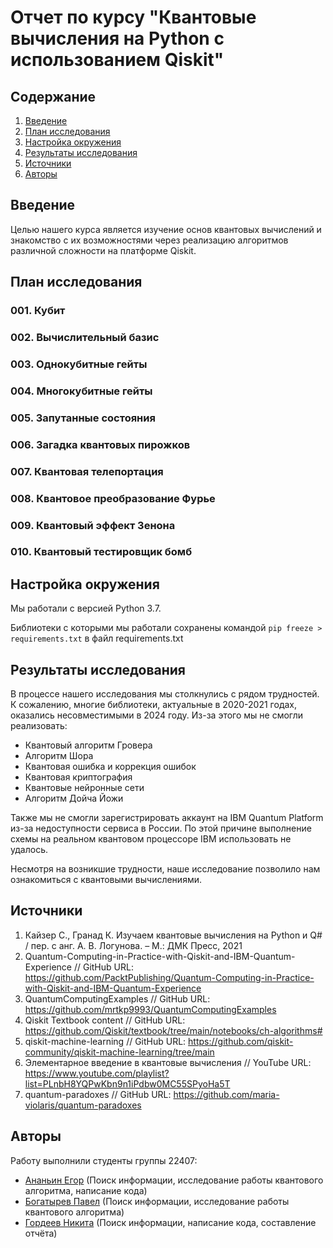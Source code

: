 # Отчет по курсу "Квантовые вычисления на Python с использованием Qiskit"


## Содержание
1. [Введение](#1)
2. [План исследования](#2)
3. [Настройка окружения](#4)
4. [Результаты исследования](#5)
5. [Источники](#6)
6. [Авторы](#7)

## Введение <a name="1"></a>
Целью нашего курса является изучение основ квантовых вычислений и знакомство с их возможностями через реализацию алгоритмов различной сложности на платформе Qiskit. 


## План исследования <a name="2"></a>

### 001. Кубит

### 002. Вычислительный базис 

### 003. Однокубитные гейты

### 004. Многокубитные гейты

### 005. Запутанные состояния

### 006. Загадка квантовых пирожков

### 007. Квантовая телепортация

### 008. Квантовое преобразование Фурье

### 009. Квантовый эффект Зенона

### 010. Квантовый тестировщик бомб


## Настройка окружения <a name="4"></a>

Мы работали с версией Python 3.7.

Библиотеки с которыми мы работали сохранены командой `pip freeze > requirements.txt` в файл requirements.txt

## Результаты исследования <a name="5"></a>

В процессе нашего исследования мы столкнулись с рядом трудностей. К сожалению, многие библиотеки, актуальные в 2020-2021 годах, оказались несовместимыми в 2024 году. Из-за этого мы не смогли реализовать:

- Квантовый алгоритм Гровера
- Алгоритм Шора
- Квантовая ошибка и коррекция ошибок
- Квантовая криптография
- Квантовые нейронные сети
- Алгоритм Дойча Йожи

Также мы не смогли зарегистрировать аккаунт на IBM Quantum Platform из-за недоступности сервиса в России. По этой причине выполнение схемы на реальном квантовом процессоре IBM использовать не удалось.

Несмотря на возникшие трудности, наше исследование позволило нам ознакомиться с квантовыми вычислениями.


## Источники <a name="6"></a>
1. Кайзер С., Гранад К. Изучаем квантовые вычисления на Python и Q# / пер. с анг. А. В. Логунова. – М.: ДМК Пресс, 2021 
2. Quantum-Computing-in-Practice-with-Qiskit-and-IBM-Quantum-Experience // GitHub URL: https://github.com/PacktPublishing/Quantum-Computing-in-Practice-with-Qiskit-and-IBM-Quantum-Experience
3. QuantumComputingExamples // GitHub URL: https://github.com/mrtkp9993/QuantumComputingExamples
4. Qiskit Textbook content // GitHub URL: https://github.com/Qiskit/textbook/tree/main/notebooks/ch-algorithms#
5. qiskit-machine-learning // GitHub URL: https://github.com/qiskit-community/qiskit-machine-learning/tree/main
6. Элементарное введение в квантовые вычисления // YouTube URL: https://www.youtube.com/playlist?list=PLnbH8YQPwKbn9n1iPdbw0MC55SPyoHa5T
7. quantum-paradoxes // GitHub URL: https://github.com/maria-violaris/quantum-paradoxes



## Авторы <a name="7"></a>
Работу выполнили студенты группы 22407:
- [Ананьин Егор](https://github.com/Cleverking2003) (Поиск информации, исследование работы квантового алгоритма, написание кода)
- [Богатырев Павел](https://github.com/Snoake1) (Поиск информации, исследование работы квантового алгоритма)
- [Гордеев Никита](https://github.com/nikitagordeev10) (Поиск информации, написание кода, составление отчёта)


